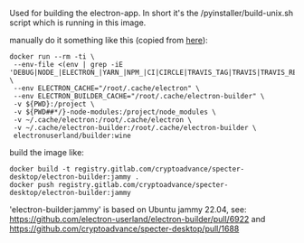 Used for building the electron-app. In short it's the /pyinstaller/build-unix.sh script which is running in this image.

manually do it something like this (copied from [here](https://www.electron.build/multi-platform-build#build-electron-app-using-docker-on-a-local-machine)):

```
docker run --rm -ti \
 --env-file <(env | grep -iE 'DEBUG|NODE_|ELECTRON_|YARN_|NPM_|CI|CIRCLE|TRAVIS_TAG|TRAVIS|TRAVIS_REPO_|TRAVIS_BUILD_|TRAVIS_BRANCH|TRAVIS_PULL_REQUEST_|APPVEYOR_|CSC_|GH_|GITHUB_|BT_|AWS_|STRIP|BUILD_') \
 --env ELECTRON_CACHE="/root/.cache/electron" \
 --env ELECTRON_BUILDER_CACHE="/root/.cache/electron-builder" \
 -v ${PWD}:/project \
 -v ${PWD##*/}-node-modules:/project/node_modules \
 -v ~/.cache/electron:/root/.cache/electron \
 -v ~/.cache/electron-builder:/root/.cache/electron-builder \
 electronuserland/builder:wine
```

build the image like:

```
docker build -t registry.gitlab.com/cryptoadvance/specter-desktop/electron-builder:jammy .
docker push registry.gitlab.com/cryptoadvance/specter-desktop/electron-builder:jammy
```


'electron-builder:jammy' is based on Ubuntu jammy 22.04, see: https://github.com/electron-userland/electron-builder/pull/6922  and  https://github.com/cryptoadvance/specter-desktop/pull/1688